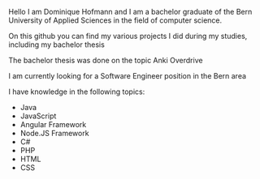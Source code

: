 Hello I am Dominique Hofmann and I am a bachelor graduate of the Bern University of Applied Sciences in the field of computer science.

On this github you can find my various projects I did during my studies, including my bachelor thesis

The bachelor thesis was done on the topic Anki Overdrive


I am currently looking for a Software Engineer position in the Bern area


I have knowledge in the following topics:
 - Java
 - JavaScript
 - Angular Framework
 - Node.JS Framework
 - C#
 - PHP
 - HTML
 - CSS
